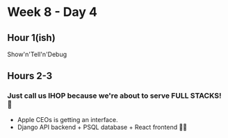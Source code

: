 # Week 8 - Day 4

## Hour 1(ish)

Show'n'Tell'n'Debug

## Hours 2-3

### Just call us IHOP because we're about to serve FULL STACKS! 🥞

* Apple CEOs is getting an interface.
* Django API backend + PSQL database + React frontend 🤯🤯
